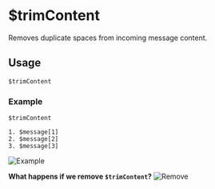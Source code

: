 # $trimContent
Removes duplicate spaces from incoming message content.

## Usage
```
$trimContent
```

### Example
```
$trimContent

1. $message[1]
2. $message[2]
3. $message[3]
```
![Example](https://user-images.githubusercontent.com/70456337/191595057-3bbe9531-3402-44db-a5f4-4c4324d3511c.png)


**What happens if we remove `$trimContent`?**
![Remove](https://user-images.githubusercontent.com/70456337/191595126-8d930e58-9407-44ad-9160-5fedbdeebef2.png)

